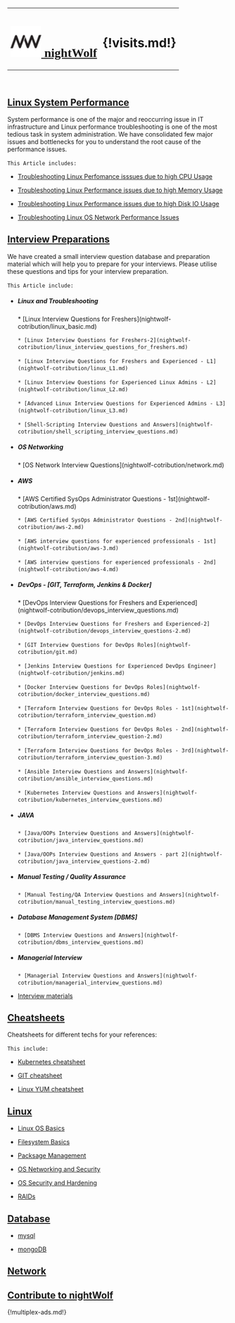 <table>
  <tr>
   <td><h1 style="text-align: right;font-family: cursive;"><a href="https://nightwolf.in/"><img src="img/favi.png" height="70" /> nightWolf </a></h1></td>
   <td><h1 style="text-align: right;"> {!visits.md!} </h1></td>
</tr>

</table>

<br/>

## [Linux System Performance](nightwolf-cotribution/performance.md)


  System performance is one of the major and reoccurring issue in IT infrastructure and Linux performance troubleshooting is one of the most tedious task in system administration. 
  We have consolidated few major issues and bottlenecks for you to understand the root cause of the performance issues.

`This Article includes:`

* [Troubleshooting Linux Perfomance isssues due to high CPU Usage](nightwolf-cotribution/performance.md#troubleshooting-linux-perfomance-isssue-happening-due-to-high-cpu-usage)

* [Troubleshooting Linux Performance issues due to high Memory Usage](nightwolf-cotribution/performance.md#troubleshooting-linux-performance-issue-happening-due-to-high-memory-usage)

* [Troubleshooting Linux Performance issues due to high Disk IO Usage](nightwolf-cotribution/performance.md#troubleshooting-linux-performance-issue-happening-due-to-high-disk-io-usage)

* [Troubleshooting Linux OS Network Performance Issues](nightwolf-cotribution/performance.md#troubleshooting-linux-os-network-performance-issues)


## [Interview Preparations](interview.md)

 We have created a small interview question database and preparation material which will help you to prepare for your interviews. 
 Please utilise these questions and tips for your interview preparation.

`This Article include:`

* <h5> Linux and Troubleshooting </h5>
      * [Linux Interview Questions for Freshers](nightwolf-cotribution/linux_basic.md)

      * [Linux Interview Questions for Freshers-2](nightwolf-cotribution/linux_interview_questions_for_freshers.md)

      * [Linux Interview Questions for Freshers and Experienced - L1](nightwolf-cotribution/linux_L1.md)

      * [Linux Interview Questions for Experienced Linux Admins - L2](nightwolf-cotribution/linux_L2.md)

      * [Advanced Linux Interview Questions for Experienced Admins - L3](nightwolf-cotribution/linux_L3.md)

      * [Shell-Scripting Interview Questions and Answers](nightwolf-cotribution/shell_scripting_interview_questions.md)

* <h5> OS Networking </h5>
      * [OS Network Interview Questions](nightwolf-cotribution/network.md)

* <h5> AWS </h5>
      * [AWS Certified SysOps Administrator Questions - 1st](nightwolf-cotribution/aws.md)

      * [AWS Certified SysOps Administrator Questions - 2nd](nightwolf-cotribution/aws-2.md)

      * [AWS interview questions for experienced professionals - 1st](nightwolf-cotribution/aws-3.md)

      * [AWS interview questions for experienced professionals - 2nd](nightwolf-cotribution/aws-4.md)

* <h5> DevOps - [GIT, Terraform, Jenkins & Docker] </h5>
      * [DevOps Interview Questions for Freshers and Experienced](nightwolf-cotribution/devops_interview_questions.md)

      * [DevOps Interview Questions for Freshers and Experienced-2](nightwolf-cotribution/devops_interview_questions-2.md)

      * [GIT Interview Questions for DevOps Roles](nightwolf-cotribution/git.md)

      * [Jenkins Interview Questions for Experienced DevOps Engineer](nightwolf-cotribution/jenkins.md)

      * [Docker Interview Questions for DevOps Roles](nightwolf-cotribution/docker_interview_questions.md)

      * [Terraform Interview Questions for DevOps Roles - 1st](nightwolf-cotribution/terraform_interview_question.md)

      * [Terraform Interview Questions for DevOps Roles - 2nd](nightwolf-cotribution/terraform_interview_question-2.md)

      * [Terraform Interview Questions for DevOps Roles - 3rd](nightwolf-cotribution/terraform_interview_question-3.md)

      * [Ansible Interview Questions and Answers](nightwolf-cotribution/ansible_interview_questions.md)

      * [Kubernetes Interview Questions and Answers](nightwolf-cotribution/kubernetes_interview_questions.md)

* <h5> JAVA </h5>

      * [Java/OOPs Interview Questions and Answers](nightwolf-cotribution/java_interview_questions.md)

      * [Java/OOPs Interview Questions and Answers - part 2](nightwolf-cotribution/java_interview_questions-2.md)

* <h5> Manual Testing / Quality Assurance </h5>

      * [Manual Testing/QA Interview Questions and Answers](nightwolf-cotribution/manual_testing_interview_questions.md)


* <h5> Database Management System [DBMS] </h5>

      * [DBMS Interview Questions and Answers](nightwolf-cotribution/dbms_interview_questions.md)

* <h5> Managerial Interview </h5>

      * [Managerial Interview Questions and Answers](nightwolf-cotribution/managerial_interview_questions.md)


* [Interview materials](reference.md) 


## [Cheatsheets](cheatsheet.md)
 
 Cheatsheets for different techs for your references: 

`This include:`

* [Kubernetes cheatsheet](nightwolf-cotribution/kubernetes_cheatsheet.md)

* [GIT cheatsheet](nightwolf-cotribution/git_cheatsheet.md)

* [Linux YUM cheatsheet](nightwolf-cotribution/yum_cheatsheet.pdf)


## [Linux]()

* [Linux OS Basics]()

* [Filesystem Basics]()

* [Packsage Management]()

* [OS Networking and Security]()

* [OS Security and Hardening]()

* [RAIDs]()

## [Database](db.md)

* [mysql](mysql.md)

* [mongoDB](mongo.md)

## [Network]()

## [Contribute to nightWolf](contribute.md)

{!multiplex-ads.md!}

